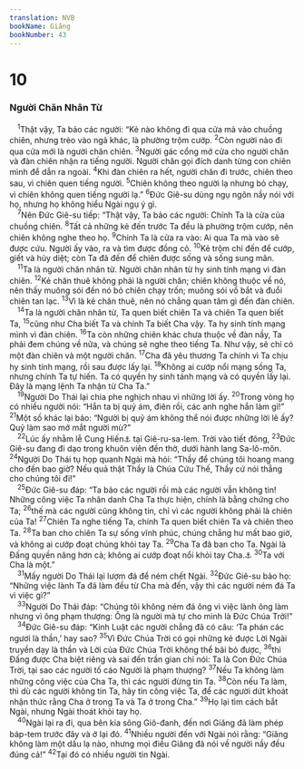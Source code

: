 ```yaml
---
translation: NVB
bookName: Giăng 
bookNumber: 43
---
```


<div class="title"><h1>10</h1><h3>Người Chăn Nhân Từ </h3></div>
<span class="verse gi_10_1"> <sup>1</sup>Thật vậy, Ta bảo các người: “Kẻ nào không đi qua cửa mà vào chuồng chiên, nhưng trèo vào ngả khác, là phường trộm cướp. </span>
<span class="verse gi_10_2"><sup>2</sup>Còn người nào đi qua cửa mới là người chăn chiên. </span>
<span class="verse gi_10_3"><sup>3</sup>Người gác cổng mở cửa cho người chăn và đàn chiên nhận ra tiếng người. Người chăn gọi đích danh từng con chiên mình để dẫn ra ngoài. </span>
<span class="verse gi_10_4"><sup>4</sup>Khi đàn chiên ra hết, người chăn đi trước, chiên theo sau, vì chiên quen tiếng người. </span>
<span class="verse gi_10_5"><sup>5</sup>Chiên không theo người lạ nhưng bỏ chạy, vì chiên không quen tiếng người lạ.” </span>
<span class="verse gi_10_6"><sup>6</sup>Đức Giê-su dùng ngụ ngôn nầy nói với họ, nhưng họ không hiểu Ngài ngụ ý gì. <br/></span>
<span class="verse gi_10_7"> <sup>7</sup>Nên Đức Giê-su tiếp: “Thật vậy, Ta bảo các người: Chính Ta là cửa của chuồng chiên. </span>
<span class="verse gi_10_8"><sup>8</sup>Tất cả những kẻ đến trước Ta đều là phường trộm cướp, nên chiên không nghe theo họ. </span>
<span class="verse gi_10_9"><sup>9</sup>Chính Ta là cửa ra vào: Ai qua Ta mà vào sẽ được cứu. Người ấy vào, ra và tìm được đồng cỏ. </span>
<span class="verse gi_10_10"><sup>10</sup>Kẻ trộm chỉ đến để cướp, giết và hủy diệt; còn Ta đã đến để chiên được sống và sống sung mãn. <br/></span>
<span class="verse gi_10_11"> <sup>11</sup>Ta là người chăn nhân từ. Người chăn nhân từ hy sinh tính mạng vì đàn chiên. </span>
<span class="verse gi_10_12"><sup>12</sup>Kẻ chăn thuê không phải là người chăn; chiên không thuộc về nó, nên thấy muông sói đến nó bỏ chiên chạy trốn; muông sói vồ bắt và đuổi chiên tan lạc. </span>
<span class="verse gi_10_13"><sup>13</sup>Vì là kẻ chăn thuê, nên nó chẳng quan tâm gì đến đàn chiên. <br/></span>
<span class="verse gi_10_14"> <sup>14</sup>Ta là người chăn nhân từ, Ta quen biết chiên Ta và chiên Ta quen biết Ta, </span>
<span class="verse gi_10_15"><sup>15</sup>cũng như Cha biết Ta và chính Ta biết Cha vậy. Ta hy sinh tính mạng mình vì đàn chiên. </span>
<span class="verse gi_10_16"><sup>16</sup>Ta còn những chiên khác chưa thuộc về đàn nầy, Ta phải đem chúng về nữa, và chúng sẽ nghe theo tiếng Ta. Như vậy, sẽ chỉ có một đàn chiên và một người chăn. </span>
<span class="verse gi_10_17"><sup>17</sup>Cha đã yêu thương Ta chính vì Ta chịu hy sinh tính mạng, rồi sau được lấy lại. </span>
<span class="verse gi_10_18"><sup>18</sup>Không ai cướp nổi mạng sống Ta, nhưng chính Ta tự hiến. Ta có quyền hy sinh tánh mạng và có quyền lấy lại. Đây là mạng lệnh Ta nhận từ Cha Ta.” <br/></span>
<span class="verse gi_10_19"> <sup>19</sup>Người Do Thái lại chia phe nghịch nhau vì những lời ấy. </span>
<span class="verse gi_10_20"><sup>20</sup>Trong vòng họ có nhiều người nói: “Hắn ta bị quỷ ám, điên rồi, các anh nghe hắn làm gì!” </span>
<span class="verse gi_10_21"><sup>21</sup>Một số khác lại bảo: “Người bị quỷ ám không thể nói được những lời lẽ ấy? Quỷ làm sao mở mắt người mù?” <br/></span>
<span class="verse gi_10_22"> <sup>22</sup>Lúc ấy nhằm lễ Cung Hiến<a data-toggle="tooltip" data-placement="bottom" title="Lễ kỷ niệm dâng hiến đền thờ Giê-ru-sa-lem">⚓</a> tại Giê-ru-sa-lem. Trời vào tiết đông, </span>
<span class="verse gi_10_23"><sup>23</sup>Đức Giê-su đang đi dạo trong khuôn viên đền thờ, dưới hành lang Sa-lô-môn. </span>
<span class="verse gi_10_24"><sup>24</sup>Người Do Thái tụ họp quanh Ngài mà hỏi: “Thầy để chúng tôi hoang mang cho đến bao giờ? Nếu quả thật Thầy là Chúa Cứu Thế, Thầy cứ nói thẳng cho chúng tôi đi!” <br/></span>
<span class="verse gi_10_25"> <sup>25</sup>Đức Giê-su đáp: “Ta bảo các người rồi mà các người vẫn không tin! Những công việc Ta nhân danh Cha Ta thực hiện, chính là bằng chứng cho Ta; </span>
<span class="verse gi_10_26"><sup>26</sup>thế mà các người cũng không tin, chỉ vì các người không phải là chiên của Ta! </span>
<span class="verse gi_10_27"><sup>27</sup>Chiên Ta nghe tiếng Ta, chính Ta quen biết chiên Ta và chiên theo Ta. </span>
<span class="verse gi_10_28"><sup>28</sup>Ta ban cho chiên Ta sự sống vĩnh phúc, chúng chẳng hư mất bao giờ, và không ai cướp đoạt chúng khỏi tay Ta. </span>
<span class="verse gi_10_29"><sup>29</sup>Cha Ta đã ban cho Ta. Ngài là Đấng quyền năng hơn cả; không ai cướp đoạt nổi khỏi tay Cha.<a data-toggle="tooltip" data-placement="bottom" title="Một số cổ bản khác chép: Điều gì Cha ban cho ta hùng mạnh hơn cả">⚓</a></span>
<span class="verse gi_10_30"><sup>30</sup>Ta với Cha là một.” <br/></span>
<span class="verse gi_10_31"> <sup>31</sup>Mấy người Do Thái lại lượm đá để ném chết Ngài. </span>
<span class="verse gi_10_32"><sup>32</sup>Đức Giê-su bảo họ: “Những việc lành Ta đã làm đều từ Cha mà đến, vậy thì các người ném đá Ta vì việc gì?” <br/></span>
<span class="verse gi_10_33"> <sup>33</sup>Người Do Thái đáp: “Chúng tôi không ném đá ông vì việc lành ông làm nhưng vì ông phạm thượng: Ông là người mà tự cho mình là Đức Chúa Trời!” <br/></span>
<span class="verse gi_10_34"> <sup>34</sup>Đức Giê-su đáp: “Kinh Luật các người chẳng đã có câu: ‘Ta phán các ngươi là thần,’ hay sao? </span>
<span class="verse gi_10_35"><sup>35</sup>Vì Đức Chúa Trời có gọi những kẻ được Lời Ngài truyền dạy là thần và Lời của Đức Chúa Trời không thể bãi bỏ được, </span>
<span class="verse gi_10_36"><sup>36</sup>thì Đấng được Cha biệt riêng và sai đến trần gian chỉ nói: Ta là Con Đức Chúa Trời, tại sao các người tố cáo Người là phạm thượng? </span>
<span class="verse gi_10_37"><sup>37</sup>Nếu Ta không làm những công việc của Cha Ta, thì các người đừng tin Ta. </span>
<span class="verse gi_10_38"><sup>38</sup>Còn nếu Ta làm, thì dù các người không tin Ta, hãy tin công việc Ta, để các người dứt khoát nhận thức rằng Cha ở trong Ta và Ta ở trong Cha.” </span>
<span class="verse gi_10_39"><sup>39</sup>Họ lại tìm cách bắt Ngài, nhưng Ngài thoát khỏi tay họ. <br/></span>
<span class="verse gi_10_40"> <sup>40</sup>Ngài lại ra đi, qua bên kia sông Giô-đanh, đến nơi Giăng đã làm phép báp-tem trước đây và ở lại đó. </span>
<span class="verse gi_10_41"><sup>41</sup>Nhiều người đến với Ngài nói rằng: “Giăng không làm một dấu lạ nào, nhưng mọi điều Giăng đã nói về người nầy đều đúng cả!” </span>
<span class="verse gi_10_42"><sup>42</sup>Tại đó có nhiều người tin Ngài. <br/></span>
